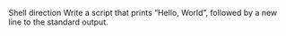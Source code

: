 Shell direction
Write a script that prints “Hello, World”, followed by a new line to the standard output.

